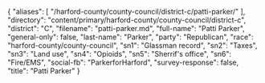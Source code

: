 {
  "aliases": [
    "/harford-county/county-council/district-c/patti-parker/"
  ],
  "directory": "content/primary/harford-county/county-council/district-c",
  "district": "C",
  "filename": "patti-parker.md",
  "full-name": "Patti Parker",
  "general-only": false,
  "last-name": "Parker",
  "party": "Republican",
  "race": "harford-county/county-council",
  "sn1": "Glassman record",
  "sn2": "Taxes",
  "sn3": "Land use",
  "sn4": "Opioids",
  "sn5": "Sherrif's office",
  "sn6": "Fire/EMS",
  "social-fb": "ParkerforHarford",
  "survey-response": false,
  "title": "Patti Parker"
}
